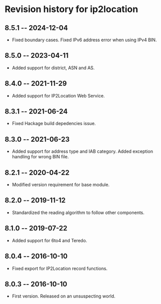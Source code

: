 # Revision history for ip2location

## 8.5.1  -- 2024-12-04

* Fixed boundary cases. Fixed IPv6 address error when using IPv4 BIN.


## 8.5.0  -- 2023-04-11

* Added support for district, ASN and AS.

## 8.4.0  -- 2021-11-29

* Added support for IP2Location Web Service.

## 8.3.1  -- 2021-06-24

* Fixed Hackage build depedencies issue.

## 8.3.0  -- 2021-06-23

* Added support for address type and IAB category. Added exception handling for wrong BIN file.

## 8.2.1  -- 2020-04-22

* Modified version requirement for base module.

## 8.2.0  -- 2019-11-12

* Standardized the reading algorithm to follow other components.

## 8.1.0  -- 2019-07-22

* Added support for 6to4 and Teredo.

## 8.0.4  -- 2016-10-10

* Fixed export for IP2Location record functions.

## 8.0.3  -- 2016-10-10

* First version. Released on an unsuspecting world.

